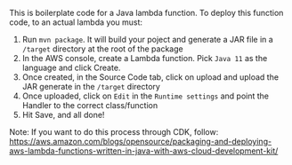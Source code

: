 This is boilerplate code for a Java lambda function. To deploy this function code,
to an actual lambda you must:

1) Run `mvn package`. It will build your poject and generate a JAR file in a `/target` directory at the root of the package
2) In the AWS console, create a Lambda function. Pick `Java 11` as the language and click Create.
3) Once created, in the Source Code tab, click on upload and upload the JAR generate in the `/target` directory
4) Once uploaded, click on `Edit` in the `Runtime settings` and point the Handler to the correct class/function
5) Hit Save, and all done!

Note: If you want to do this process through CDK, follow: https://aws.amazon.com/blogs/opensource/packaging-and-deploying-aws-lambda-functions-written-in-java-with-aws-cloud-development-kit/
